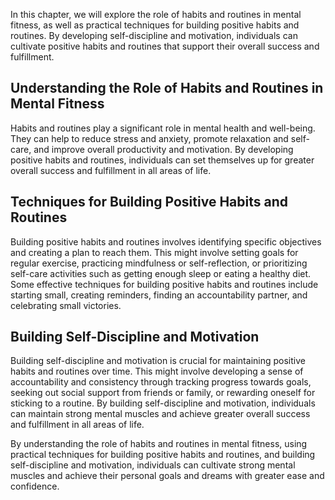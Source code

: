 
In this chapter, we will explore the role of habits and routines in mental fitness, as well as practical techniques for building positive habits and routines. By developing self-discipline and motivation, individuals can cultivate positive habits and routines that support their overall success and fulfillment.

Understanding the Role of Habits and Routines in Mental Fitness
---------------------------------------------------------------

Habits and routines play a significant role in mental health and well-being. They can help to reduce stress and anxiety, promote relaxation and self-care, and improve overall productivity and motivation. By developing positive habits and routines, individuals can set themselves up for greater overall success and fulfillment in all areas of life.

Techniques for Building Positive Habits and Routines
----------------------------------------------------

Building positive habits and routines involves identifying specific objectives and creating a plan to reach them. This might involve setting goals for regular exercise, practicing mindfulness or self-reflection, or prioritizing self-care activities such as getting enough sleep or eating a healthy diet. Some effective techniques for building positive habits and routines include starting small, creating reminders, finding an accountability partner, and celebrating small victories.

Building Self-Discipline and Motivation
---------------------------------------

Building self-discipline and motivation is crucial for maintaining positive habits and routines over time. This might involve developing a sense of accountability and consistency through tracking progress towards goals, seeking out social support from friends or family, or rewarding oneself for sticking to a routine. By building self-discipline and motivation, individuals can maintain strong mental muscles and achieve greater overall success and fulfillment in all areas of life.

By understanding the role of habits and routines in mental fitness, using practical techniques for building positive habits and routines, and building self-discipline and motivation, individuals can cultivate strong mental muscles and achieve their personal goals and dreams with greater ease and confidence.
